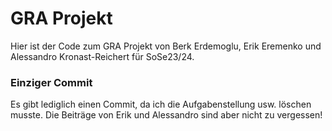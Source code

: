 # GRA Projekt

Hier ist der Code zum GRA Projekt von Berk Erdemoglu, Erik Eremenko und Alessandro Kronast-Reichert für SoSe23/24.


### Einziger Commit

Es gibt lediglich einen Commit, da ich die Aufgabenstellung usw. löschen musste. Die Beiträge von Erik und Alessandro sind aber nicht zu vergessen!

